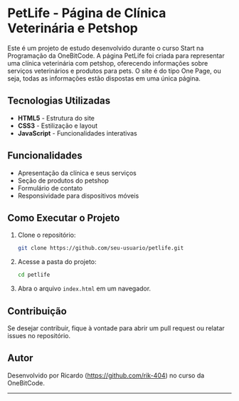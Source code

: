 # PetLife - Página de Clínica Veterinária e Petshop

Este é um projeto de estudo desenvolvido durante o curso Start na Programação da OneBitCode. A página PetLife foi criada para representar uma clínica veterinária com petshop, oferecendo informações sobre serviços veterinários e produtos para pets. O site é do tipo One Page, ou seja, todas as informações estão dispostas em uma única página.

## Tecnologias Utilizadas
- **HTML5** - Estrutura do site
- **CSS3** - Estilização e layout
- **JavaScript** - Funcionalidades interativas

## Funcionalidades
- Apresentação da clínica e seus serviços
- Seção de produtos do petshop
- Formulário de contato
- Responsividade para dispositivos móveis

## Como Executar o Projeto
1. Clone o repositório:
   ```sh
   git clone https://github.com/seu-usuario/petlife.git
   ```
2. Acesse a pasta do projeto:
   ```sh
   cd petlife
   ```
3. Abra o arquivo `index.html` em um navegador.

## Contribuição
Se desejar contribuir, fique à vontade para abrir um pull request ou relatar issues no repositório.

## Autor
Desenvolvido por Ricardo (https://github.com/rik-404) no curso da OneBitCode.

---


